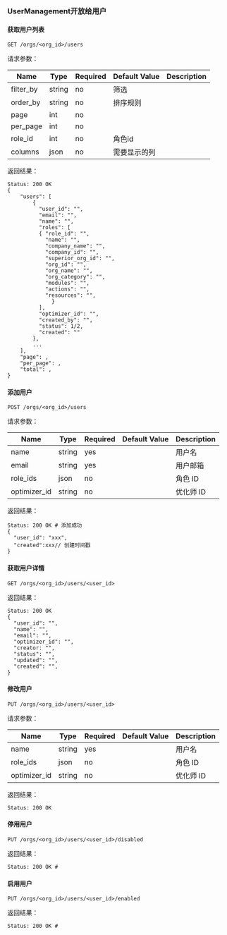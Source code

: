 ### UserManagement开放给用户

#### 获取用户列表

```
GET /orgs/<org_id>/users
```

请求参数：

| Name      | Type   | Required | Default Value | Description |
| --------- | ------ | -------- | ------------- | ----------- |
| filter_by | string | no       | 筛选          |             |
| order_by  | string | no       | 排序规则      |             |
| page      | int    | no       |               |             |
| per_page  | int    | no       |               |             |
| role_id  | int    | no       | 角色id               |             |
| columns  | json    | no       | 需要显示的列               |             |


返回结果：

```
Status: 200 OK
{
    "users": [
        {
          "user_id": "",
          "email": "",
          "name": "",
          "roles": [
          { "role_id": "",
            "name": "",
            "company_name": "",
            "company_id": "",
            "superior_org_id": "",
            "org_id": "",
            "org_name": "",
            "org_category": "",
            "modules": "",
            "actions": "",
            "resources": "",
              }
          ],
          "optimizer_id": "",
          "created_by": "",
          "status": 1/2,
          "created": ""
        },
        ...
    ],
    "page": ,
    "per_page": ,
    "total": ,
}
```

#### 添加用户

    POST /orgs/<org_id>/users

请求参数：

|Name|Type|Required|Default Value|Description|
|---|---|---|---|---|
|name|string|yes||用户名|
|email|string|yes||用户邮箱|
|role_ids|json|no||角色 ID|
|optimizer_id|string|no||优化师 ID|

返回结果：

	Status: 200 OK # 添加成功
	{
	  "user_id": "xxx",
	  "created":xxx// 创建时间戳
	}

#### 获取用户详情

    GET /orgs/<org_id>/users/<user_id>

返回结果：

	Status: 200 OK
	{
	  "user_id": "",
	  "name": "",
	  "email": "",
	  "optimizer_id": "",
	  "creator: "",
	  "status": "",
	  "updated": "",
	  "created": "",
	}

#### 修改用户

    PUT /orgs/<org_id>/users/<user_id>

请求参数：

|Name|Type|Required|Default Value|Description|
|---|---|---|---|---|
|name|string|yes||用户名|
|role_ids|json|no||角色 ID|
|optimizer_id|string|no||优化师 ID|

返回结果：

	Status: 200 OK

#### 停用用户

    PUT /orgs/<org_id>/users/<user_id>/disabled

返回结果：

    Status: 200 OK #

#### 启用用户

    PUT /orgs/<org_id>/users/<user_id>/enabled

返回结果：

    Status: 200 OK #

